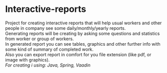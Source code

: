# Interactive-reports
Project for creating interactive reports that will help usual workers and other people in company see some daily/monthly/yearly reports.<br/>Generating reports will be creating by asking some questions and statistics from worker or group of workers. <br/>In generated report you can see tables, graphics and other further info with some kind of summary of completed work. <br/>Also you can export report in comfort for you file extension (like pdf, or image with graphics). <br/><i>For creating i using: Java, Spring, Vaadin</i>
